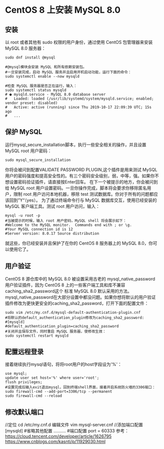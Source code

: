 # CentOS 8 上安装 MySQL 8.0
## 安装
以 root 或者其他有 sudo 权限的用户身份，通过使用 CentOS 包管理器来安装 MySQL 8.0 服务器：
```shell
sudo dnf install @mysql

#@mysql模块会安装 MySQL 和所有依赖安装包。
#一旦安装完成，启动 MySQL 服务并且启用开机启动功能，运行下面的命令：
sudo systemctl enable --now mysqld

#检查 MySQL 服务器是否正在运行，输入：
sudo systemctl status mysqld
# ● mysqld.service - MySQL 8.0 database server
#   Loaded: loaded (/usr/lib/systemd/system/mysqld.service; enabled; vendor preset: disabled)
#   Active: active (running) since Thu 2019-10-17 22:09:39 UTC; 15s ago
#   ...
```
## 保护 MySQL
运行mysql_secure_installation脚本，执行一些安全相关的操作，并且设置 MySQL root 用户密码：
```shell
sudo mysql_secure_installation
```
你将会被问到配置VALIDATE PASSWORD PLUGIN,这个插件是用来测试 MySQL 用户的密码强度和提高安全性的。有三个密码安全级别，弱，中等，强。如果你不想设置密码验证插件，请直接按Enter回车。
在下一个被提示的地方，你会被问到给 MySQL root 用户设置密码。一旦你操作完成，脚本将会要求你移除匿名用户，限制 root 用户访问本地机器，移除 test 测试数据库。你对于所有的问题都应该回到”Y“（yes）。
为了通过终端命令行与 MySQL 数据库交互，使用已经安装的 MySQL 客户端工具。测试 root 用户访问，输入：
```shell
mysql -u root -p
#当被提示的时候，输入 root 用户密码，MySQL shell 将会展示如下：
#Welcome to the MySQL monitor.  Commands end with ; or \g.
#Your MySQL connection id is 12
#Server version: 8.0.17 Source distribution
```
就这些，你已经安装并且保护了在你的 CentOS 8 服务器上的 MySQL 8.0，你可以使用它了。

## 用户验证
CentOS 8 源仓库中的 MySQL 8.0 被设置采用古老的 mysql_native_password用户验证插件，因为 CentOS 8 上的一些客户端工具和库不兼容caching_sha2_password这个 标准 MySQL 8.0 默认采用的方法。
mysql_native_password在大部分设置中都没问题。如果你想将默认的用户验证插件修改为更快更安全的caching_sha2_password，打开下面的配置文件：
```shell
sudo vim /etc/my.cnf.d/mysql-default-authentication-plugin.cnf
#将默认的default_authentication_plugin修改为caching_sha2_password:
#[mysqld]
#default_authentication_plugin=caching_sha2_password
#关闭并且保存文件，同时重启 MySQL 服务器，使修改生效：
sudo systemctl restart mysqld
```
## 配置远程登录

接着继续执行mysql语句，将将root用户的host字段设为'%'：
```shell
use mysql;
update user set host='%' where user='root';
flush privileges;
#设置完成后输入exit退出mysql，回到终端shell界面，接着开启系统防火墙的3306端口：
sudo firewall-cmd --add-port=3306/tcp --permanent
sudo firewall-cmd --reload
```

## 修改默认端口
//定位
cd /etc/my.cnf.d
编辑文件
vim mysql-server.cnf
//添加端口配置
[mysqld]
#省略其他配置
……….
 #端口配置
port = 60333
参考：
https://cloud.tencent.com/developer/article/1626795
https://www.cnblogs.com/kasnti/p/11929030.html